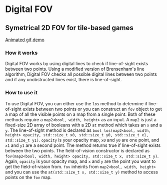 # Digital FOV
## Symetrical 2D FOV for tile-based games

[Animated gif demo](https://i.sli.mg/ish0PS.gif)

### How it works
Digital FOV works by using digital lines to check if line-of-sight exists between two points. Using a modified version of Brensenham's line algorithm, Digital FOV checks all possible digital lines between two points and if any unobstructed lines exist, there is line-of-sight.

### How to use it
To use Digital FOV, you can either use the `los` method to determine if line-of-sight exists between two points or you can construct an `fov` object to get a map of all the visible points on a map from a single point. Both of these methods require a `map2<bool, width, height>` as an input. A `map2` is just a fixed-size 2D array of booleans with a 2D `at` method which takes an `x` and a `y`. The line-of-sight method is declared as `bool los(map2<bool, width, height> opacity, std::size_t x0, std::size_t y0, std::size_t x1, std::size_t y1)`. `opacity` is your opacity map, `x0` and `y0` are one point, and `x1` and `y1` are a second point. The method returns true if line-of-sight exists between the two points. The field-of-vision constructor is declared as `fov(map2<bool, width, height> opacity, std::size_t x, std::size_t y)`. Again, `opacity` is your opacity map, and `x` and `y` are the point you want to get the field-of-vision from. `fov` inheirits from `map2<bool, width, height>` and you can use the `at(std::size_t x, std::size_t y)` method to access points on the `fov` map.
